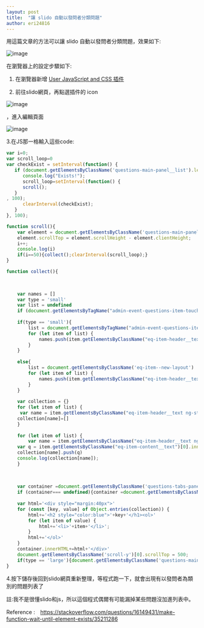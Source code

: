 ```yaml
---
layout: post
title:  "讓 slido 自動以發問者分類問題"
author: eri24816
---
```


用這篇文章的方法可以讓 slido 自動以發問者分類問題，效果如下:

![image](https://user-images.githubusercontent.com/30017117/141418519-820f17dd-abed-470b-bde6-c7a7a6303667.png)

在瀏覽器上的設定步驟如下:

1. 在瀏覽器新增 [User JavaScript and CSS 插件](https://chrome.google.com/webstore/detail/user-javascript-and-css/nbhcbdghjpllgmfilhnhkllmkecfmpld)

2. 前往slido網頁，再點選插件的 icon

 ![image](https://user-images.githubusercontent.com/30017117/141415087-d7a94fd2-8bd1-4e6d-bc87-e1292b75cedf.png)

，進入編輯頁面

![image](https://user-images.githubusercontent.com/30017117/141417465-18f9354a-986f-4ff2-8d5b-23129f48309a.png)


3.在JS那一格輸入這些code:

```js
var i=0;
var scroll_loop=0
var checkExist = setInterval(function() {
   if (document.getElementsByClassName('questions-main-panel__list').length) {
      console.log("Exists!");
      scroll_loop=setInterval(function() {
      scroll();
   }
, 100);
      clearInterval(checkExist);
   }
}, 100);

function scroll(){
	var element = document.getElementsByClassName('questions-main-panel__list')[document.getElementsByClassName('questions-main-panel__list').length-1];
	element.scrollTop = element.scrollHeight - element.clientHeight;
	i++;
	console.log(i)
	if(i==50){collect();clearInterval(scroll_loop);}
}

function collect(){

	
	
	var names = []
	var type = 'small'
	var list = undefined
	if (document.getElementsByTagName("admin-event-questions-item-touch").length == 0){type='large'}
	
	if(type == 'small'){
		list = document.getElementsByTagName("admin-event-questions-item-touch")
		for (let item of list) {
		    names.push(item.getElementsByClassName("eq-item-header__text ng-star-inserted")[0].innerText);
		}
	}
	
	else{
		list = document.getElementsByClassName('eq-item--new-layout')
		for (let item of list) {
		    names.push(item.getElementsByClassName("eq-item-header__text ng-star-inserted")[0].innerText);
		}
	}
	
	var collection = {}
	for (let item of list) {
	 var name = item.getElementsByClassName("eq-item-header__text ng-star-inserted")[0].innerText;
	collection[name]=[]
	}
	
	for (let item of list) {
	    var name = item.getElementsByClassName("eq-item-header__text ng-star-inserted")[0].innerText;
	var q = item.getElementsByClassName("eq-item-content__text")[0].innerText
	collection[name].push(q)
	console.log(collection[name]);
	}
	
	
	
	var container =document.getElementsByClassName('questions-tabs-panel')[0];
	if (container=== undefined){container =document.getElementsByClassName('flex-auto relative scroll-y')[0] ;}
	
	var html='<div style="margin:40px">'
	for (const [key, value] of Object.entries(collection)) {
		html+='<h2 style="color:blue">'+key+'</h1><ol>'
		for (let item of value) {
			html+='<li>'+item+'</li>';
		}
		html+='</ol>'
	}
	container.innerHTML+=html+'</div>'
	document.getElementsByClassName('scroll-y')[0].scrollTop = 500;
	if(type == 'large'){document.getElementsByClassName('questions-main-panel__wrapper')[0].remove();}
}
```

4.按下儲存後回到slido網頁重新整理，等程式跑一下，就會出現有以發問者為類別的問題列表了

註:我不是很懂slido和js，所以這個程式偶爾有可能漏掉某些問題沒加進列表中。

Reference :　https://stackoverflow.com/questions/16149431/make-function-wait-until-element-exists/35211286
